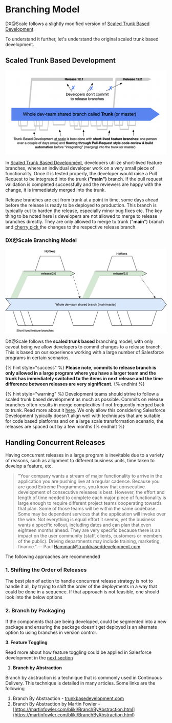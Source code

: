 # Branching Model

DX@Scale follows a slightly modified version of [Scaled Trunk Based Development](https://trunkbaseddevelopment.com/).

To understand it further, let's understand the original scaled trunk based development.

## Scaled Trunk Based Development

![Scaled Trunk Based Development (c) trunkbaseddevelopment.com](<../../.gitbook/assets/image (7) (1) (1) (1).png>)

In [Scaled Trunk Based Development](https://trunkbaseddevelopment.com), developers utilize short-lived feature branches, where an individual developer work on a very small piece of functionality. Once it is tested properly, the developer would raise a Pull Request to be integrated into the trunk **("main")** branch. If the pull request validation is completed successfully and the reviewers are happy with the change, it is immediately merged into the trunk.

Release branches are cut from trunk at a point in time, some days ahead before the release is ready to be deployed to production. This branch is typically cut to harden the release, especially minor bug fixes etc. The key thing to be noted here is developers are not allowed to merge to release branches directly. They are only allowed to merge to trunk ("**main**") branch and [cherry pick ](https://www.atlassian.com/git/tutorials/cherry-pick)the changes to the respective release branch.

### DX@Scale Branching Model

![DX@Scale branching model](<../../.gitbook/assets/brannchingmodel (1).png>)

DX@Scale follows the **scaled trunk based** branching model, with only caveat being we allow developers to commit changes to a release branch. This is based on our experience working with a large number of Salesforce programs in certain scenarios.

{% hint style="success" %}
**Please note, commits to release branch is only allowed in a large program where you have a larger team and the trunk has immediately switched to the items in next release and the time difference between releases are very significant.**
{% endhint %}

{% hint style="warning" %}
Development teams should strive to follow a scaled trunk based development as much as possible. Commits on release branches often results in merge complexities if not frequently merged back to trunk. Read more about it [here](https://trunkbaseddevelopment.com/branch-for-release/). We only allow this considering Salesforce Development typically doesn't align well with techniques that are suitable for code based platforms and on a large scale transformation scenario, the releases are spaced out by a few months
{% endhint %}

## Handling Concurrent Releases

Having concurrent releases in a large program is inevitable due to a variety of reasons, such as alignment to different business units, time taken to develop a feature, etc.

> "Your company wants a stream of major functionality to arrive in the application you are pushing live at a regular cadence. Because you are good Extreme Programmers, you know that consecutive development of consecutive releases is best. However, the effort and length of time needed to complete each major piece of functionality is large enough to require different project teams cooperating towards that plan. Some of those teams will be within the same codebase. Some may be dependent services that the application will invoke over the wire. Not everything is equal effort it seems, yet the business wants a specific rollout, including dates and can plan that even eighteen months ahead. They are very specific because there is an impact on the user community (staff, clients, customers or members of the public). Driving departments may include training, marketing, finance." -- Paul Hammant@trunkbaseddevelopment.com

The following approaches are recommended

### 1. Shifting the Order of Releases

The best plan of action to handle concurrent release strategy is not to handle it all, by trying to shift the order of the deployments in a way that could be done in a sequence. If that approach is not feasible, one should look into the below options

### 2. Branch by Packaging

If the components that are being developed, could be segmented into a new package and ensuring the package doesn't get deployed is an alternate option to using branches in version control.

**3. Feature Toggling**

Read more about how feature toggling could be applied in Salesforce development in the [next section](feature-toggling.md)

1. **Branch by Abstraction**

Branch by abstraction is a technique that is commonly used in Continuous Delivery. This technique is detailed in many articles. Some links are the following

1. Branch By Abstraction - [trunkbasedevelopment.com](https://trunkbaseddevelopment.com/branch-by-abstraction/)
2. Branch By Abstraction by Martin Fowler - [https://martinfowler.com/bliki/BranchByAbstraction.html](https://martinfowler.com/bliki/BranchByAbstraction.html)
